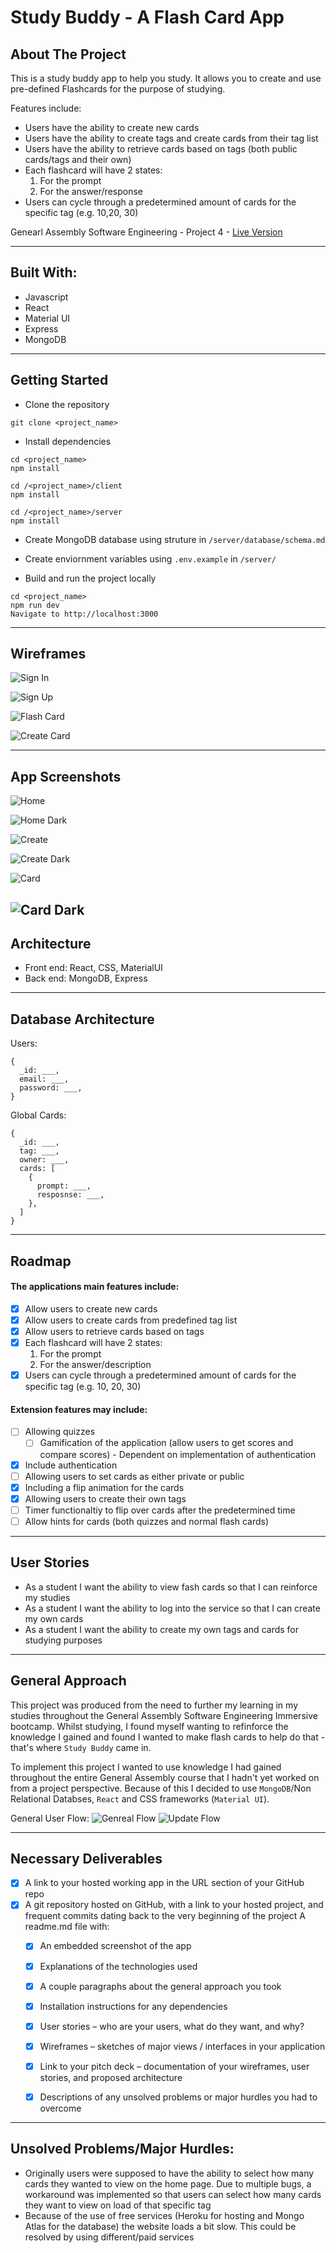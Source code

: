 # Study Buddy - A Flash Card App

## About The Project
This is a study buddy app to help you study. It allows you to create and use pre-defined Flashcards for the purpose of studying.

Features include:
* Users have the ability to create new cards
* Users have the ability to create tags and create cards from their tag list
* Users have the ability to retrieve cards based on tags (both public cards/tags and their own)
* Each flashcard will have 2 states:
  1. For the prompt
  2. For the answer/response
* Users can cycle through a predetermined amount of cards for the specific tag (e.g. 10,20, 30)

Genearl Assembly Software Engineering - Project 4 - [Live Version](https://mysterious-anchorage-83933.herokuapp.com/)

---

## Built With:
  * Javascript
  * React
  * Material UI
  * Express
  * MongoDB

---

## Getting Started
* Clone the repository
```
git clone <project_name>
```

* Install dependencies
```
cd <project_name>
npm install

cd /<project_name>/client
npm install

cd /<project_name>/server
npm install
```
* Create MongoDB database using struture in `/server/database/schema.md`

* Create enviornment variables using `.env.example` in `/server/`

* Build and run the project locally
```
cd <project_name>
npm run dev
Navigate to http://localhost:3000
```


---

## Wireframes

![Sign In](/assets/wireframe_sign-in.png)

![Sign Up](/assets//wireframe_sign-up.png)

![Flash Card](/assets/wireframe_flash-cards.png)

![Create Card](/assets/wireframe_create-card.png)


---
## App Screenshots
![Home](/assets/app_home.png)

![Home Dark](/assets//app_home-dark.png)

![Create](/assets/app_create.png)

![Create Dark](/assets/app_create-dark.png)

![Card](/assets/app_card.png)

![Card Dark](/assets/app_card-dark.png)
---
## Architecture
* Front end: React, CSS, MaterialUI
* Back end: MongoDB, Express

---

## Database Architecture
Users:
```
{
  _id: ___,
  email: ___,
  password: ___,
}
```

Global Cards:
```
{
  _id: ___,
  tag: ___,
  owner: ___,
  cards: [
    {
      prompt: ___,
      resposnse: ___,
    },
  ]
}
```
---

## Roadmap
#### The applications main features include:
- [x] Allow users to create new cards
- [x] Allow users to create cards from predefined tag list
- [x] Allow users to retrieve cards based on tags
- [x] Each flashcard will have 2 states:
  1. For the prompt
  2. For the answer/description
- [x] Users can cycle through a predetermined amount of cards for the specific tag (e.g. 10, 20, 30)

#### Extension features may include:
- [ ] Allowing quizzes
  - [ ] Gamification of the application (allow users to get scores and compare scores) - Dependent on implementation of authentication
- [x] Include authentication
- [ ] Allowing users to set cards as either private or public
- [x] Including a flip animation for the cards
- [x] Allowing users to create their own tags
- [ ] Timer functionaltiy to flip over cards after the predetermined time
- [ ] Allow hints for cards (both quizzes and normal flash cards)

---
## User Stories
* As a student I want the ability to view fash cards so that I can reinforce my studies
* As a student I want the ability to log into the service so that I can create my own cards
* As a student I want the ability to create my own tags and cards for studying purposes

---
## General Approach
This project was produced from the need to further my learning in my studies throughout the General Assembly Software Engineering Immersive bootcamp. Whilst studying, I found myself wanting to refinforce the knowledge I gained and found I wanted to make flash cards to help do that - that's where `Study Buddy` came in.

To implement this project I wanted to use knowledge I had gained throughout the entire General Assembly course that I hadn't yet worked on from a project perspective. Because of this I decided to use `MongoDB`/Non Relational Databses, `React` and CSS frameworks (`Material UI`).

General User Flow:
![Genreal Flow](/assets/general-approach_basic-flow.png)
![Update Flow](/assets/general-approach_update-flow.png)


---

## Necessary Deliverables
- [x] A link to your hosted working app in the URL section of your GitHub repo
- [x] A git repository hosted on GitHub, with a link to your hosted project, and frequent commits dating back to the very beginning of the project
A readme.md file with:
  - [x] An embedded screenshot of the app
  - [x] Explanations of the technologies used
  - [x] A couple paragraphs about the general approach you took
  - [x] Installation instructions for any dependencies
  - [x] User stories – who are your users, what do they want, and why?
  - [x] Wireframes – sketches of major views / interfaces in your application
  - [x] Link to your pitch deck – documentation of your wireframes, user stories, and proposed architecture
  - [x] Descriptions of any unsolved problems or major hurdles you had to overcome


---

## Unsolved Problems/Major Hurdles:
* Originally users were supposed to have the ability to select how many cards they wanted to view on the home page. Due to multiple bugs, a workaround was implemented so that users can select how many cards they want to view on load of that specific tag
* Because of the use of free services (Heroku for hosting and Mongo Atlas for the database) the website loads a bit slow. This could be resolved by using different/paid services